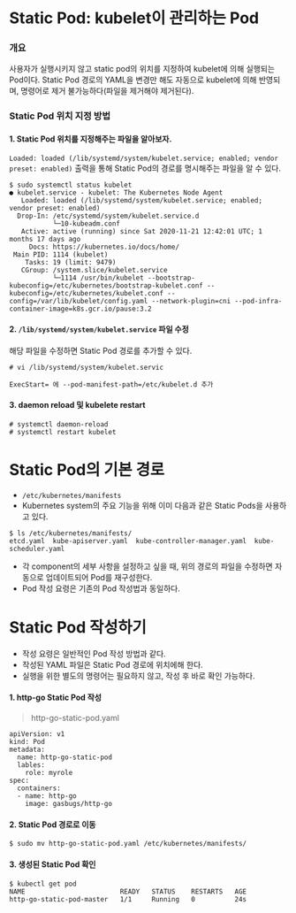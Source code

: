 # Static Pod: kubelet이 관리하는 Pod

### 개요

사용자가 실행시키지 않고 static pod의 위치를 지정하여 kubelet에 의해 실행되는 Pod이다. Static Pod 경로의 YAML을 변경만 해도 자동으로 kubelet에 의해 반영되며, 명령어로 제거 불가능하다(파일을 제거해야 제거된다).

### Static Pod 위치 지정 방법

#### 1. Static Pod 위치를 지정해주는 파일을 알아보자.

`Loaded: loaded (/lib/systemd/system/kubelet.service; enabled; vendor preset: enabled)` 출력을 통해 Static Pod의 경로를 명시해주는 파일을 알 수 있다.

```
$ sudo systemctl status kubelet
● kubelet.service - kubelet: The Kubernetes Node Agent
   Loaded: loaded (/lib/systemd/system/kubelet.service; enabled; vendor preset: enabled)
  Drop-In: /etc/systemd/system/kubelet.service.d
           └─10-kubeadm.conf
   Active: active (running) since Sat 2020-11-21 12:42:01 UTC; 1 months 17 days ago
     Docs: https://kubernetes.io/docs/home/
 Main PID: 1114 (kubelet)
    Tasks: 19 (limit: 9479)
   CGroup: /system.slice/kubelet.service
           └─1114 /usr/bin/kubelet --bootstrap-kubeconfig=/etc/kubernetes/bootstrap-kubelet.conf --kubeconfig=/etc/kubernetes/kubelet.conf --config=/var/lib/kubelet/config.yaml --network-plugin=cni --pod-infra-container-image=k8s.gcr.io/pause:3.2

```

#### 2. `/lib/systemd/system/kubelet.service` 파일 수정

해당 파일을 수정하면 Static Pod 경로를 추가할 수 있다.

```
# vi /lib/systemd/system/kubelet.servic

ExecStart= 에 --pod-manifest-path=/etc/kubelet.d 추가
```

#### 3. daemon reload 및 kubelete restart

```
# systemctl daemon-reload
# systemctl restart kubelet
```

# Static Pod의 기본 경로

* `/etc/kubernetes/manifests`
* Kubernetes system의 주요 기능을 위해 이미 다음과 같은 Static Pods을 사용하고 있다.

```
$ ls /etc/kubernetes/manifests/
etcd.yaml  kube-apiserver.yaml  kube-controller-manager.yaml  kube-scheduler.yaml
```

* 각 component의 세부 사항을 설정하고 싶을 때, 위의 경로의 파일을 수정하면 자동으로 업데이트되어 Pod를 재구성한다.
* Pod 작성 요령은 기존의 Pod 작성법과 동일하다.

# Static Pod 작성하기

* 작성 요령은 일반적인 Pod 작성 방법과 같다.
* 작성된 YAML 파일은 Static Pod 경로에 위치에해 한다.
* 실행을 위한 별도의 명령어는 필요하지 않고, 작성 후 바로 확인 가능하다.

#### 1. http-go Static Pod 작성

> http-go-static-pod.yaml
```
apiVersion: v1
kind: Pod
metadata:
  name: http-go-static-pod
  lables:
    role: myrole
spec:
  containers:
  - name: http-go
    image: gasbugs/http-go
```

#### 2. Static Pod 경로로 이동
```
$ sudo mv http-go-static-pod.yaml /etc/kubernetes/manifests/
```

#### 3. 생성된 Static Pod 확인
```
$ kubectl get pod
NAME                        READY   STATUS    RESTARTS   AGE
http-go-static-pod-master   1/1     Running   0          24s
```